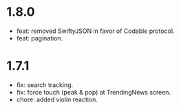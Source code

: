 # 1.8.0
- feat: removed SwiftyJSON in favor of Codable protocol.
- feat: pagination.

# 1.7.1
- fix: search tracking.
- fix: force touch (peak & pop) at TrendingNews screen.
- chore: added violin reaction.
